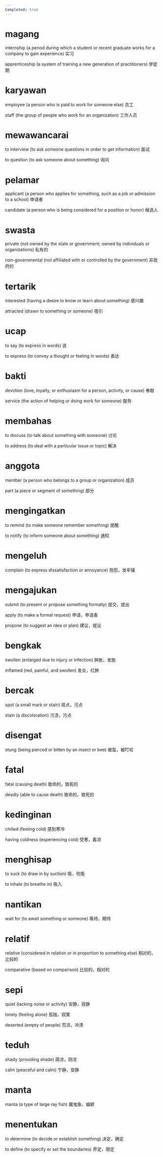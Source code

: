 ```yaml
---
Completed: true
---
```


# magang

internship (a period during which a student or recent graduate works for a company to gain experience)
实习

apprenticeship (a system of training a new generation of practitioners)
学徒期

# karyawan

employee (a person who is paid to work for someone else)
员工

staff (the group of people who work for an organization)
工作人员

# mewawancarai

to interview (to ask someone questions in order to get information)
面试

to question (to ask someone about something)
询问

# pelamar

applicant (a person who applies for something, such as a job or admission to a school)
申请者

candidate (a person who is being considered for a position or honor)
候选人

# swasta

private (not owned by the state or government; owned by individuals or organizations)
私有的

non-governmental (not affiliated with or controlled by the government)
非政府的

# tertarik

interested (having a desire to know or learn about something)
感兴趣

attracted (drawn to something or someone)
吸引

# ucap

to say (to express in words)
说

to express (to convey a thought or feeling in words)
表达

# bakti

devotion (love, loyalty, or enthusiasm for a person, activity, or cause)
奉献

service (the action of helping or doing work for someone)
服务

# membahas

to discuss (to talk about something with someone)
讨论

to address (to deal with a particular issue or topic)
解决

# anggota

member (a person who belongs to a group or organization)
成员

part (a piece or segment of something)
部分

# mengingatkan

to remind (to make someone remember something)
提醒

to notify (to inform someone about something)
通知

# mengeluh

complain (to express dissatisfaction or annoyance)
抱怨，发牢骚

# mengajukan

submit (to present or propose something formally)
提交，提出

apply (to make a formal request)
申请，申请表

propose (to suggest an idea or plan)
建议，提议

# bengkak

swollen (enlarged due to injury or infection)
肿胀，发胀

inflamed (red, painful, and swollen)
发炎，红肿

# bercak

spot (a small mark or stain)
斑点，污点

stain (a discoloration)
污渍，污点

# disengat

stung (being pierced or bitten by an insect or bee)
被蜇，被叮咬

# fatal

fatal (causing death)
致命的，致死的

deadly (able to cause death)
致命的，致死的

# kedinginan

chilled (feeling cold)
感到寒冷

having coldness (experiencing cold)
受寒，着凉

# menghisap

to suck (to draw in by suction)
吸，吮吸

to inhale (to breathe in)
吸入

# nantikan

wait for (to await something or someone)
等待，期待

# relatif

relative (considered in relation or in proportion to something else)
相对的，比较的

comparative (based on comparison)
比较的，相对的

# sepi

quiet (lacking noise or activity)
安静，寂静

lonely (feeling alone)
孤独，寂寞

deserted (empty of people)
荒凉，冷清

# teduh

shady (providing shade)
荫凉，阴凉

calm (peaceful and calm)
宁静，安静

# manta

manta (a type of large ray fish)
魔鬼鱼，蝠鲼

# menentukan

to determine (to decide or establish something)
决定，确定

to define (to specify or set the boundaries)
界定，限定
